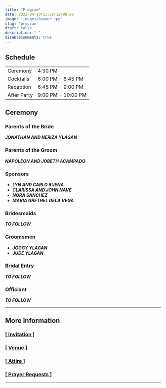 ```yaml
---
title: "Program"
date: 2022-04-10T11:29:12+08:00
image: 'images/banner.jpg'
slug: 'program'
draft: false
description: " "
disableComments: true
---
```


## Schedule

|  |  |
| --- | ----------- |
| Ceremony |  4:30 PM |
| Cocktails |  6:00 PM - 6:45 PM |
| Reception |  6:45 PM - 9:00 PM |
| After Party |  9:00 PM - 10:00 PM |


## Ceremony

### Parents of the Bride
***JONATHAN AND NERIZA YLAGAN***

### Parents of the Groom
***NAPOLEON AND JOBETH ACAMPADO***

### Sponsors
- ***LYN AND CARLO BUENA***
- ***CLARISSA AND JOHN NAVE***
- ***NORA SANCHEZ***
- ***MARIA GRETHEL DELA VEGA***

### Bridesmaids

***TO FOLLOW***

### Groomsmen
- ***JOGGY YLAGAN***
- ***JUDE YLAGAN***

### Bridal Entry

***TO FOLLOW***

### Officiant

***TO FOLLOW***

---

## More Information
###  [[ Invitation ]](https://carl-kyera-wedding.netlify.app/post/main/)

###  [[ Venue ]](https://carl-kyera-wedding.netlify.app/post/venue/)

###  [[ Attire ]](https://carl-kyera-wedding.netlify.app/post/attire/)

###  [[ Prayer Requests ]](https://carl-kyera-wedding.netlify.app/post/prayers/)

---
